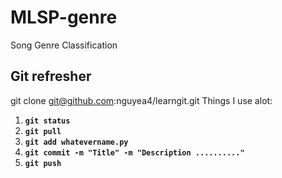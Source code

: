 # MLSP-genre
Song Genre Classification

## Git refresher
git clone git@github.com:nguyea4/learngit.git
Things I use alot:  
1. **`git status`**
2. **`git pull`**
3. **`git add whatevername.py`**
4. **`git commit -m "Title" -m "Description .........."`**
5. **`git push`**
